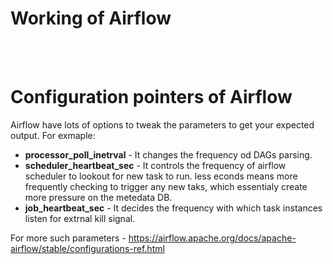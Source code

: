 # Working of Airflow


</br>
</br>

# Configuration pointers of Airflow

Airflow have lots of options to tweak the parameters to get your expected output. For exmaple:
- **processor_poll_inetrval** - It changes the frequency od DAGs parsing.
- **scheduler_heartbeat_sec** - It controls the frequency of airflow scheduler to lookout for new task to run. less econds means more frequently checking  to trigger any new taks, which essentialy create more pressure on the metedata DB.
- **job_heartbeat_sec** - It decides the frequency with which task instances listen for extrnal kill signal.



For more such parameters - https://airflow.apache.org/docs/apache-airflow/stable/configurations-ref.html
